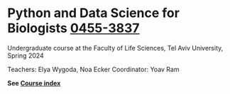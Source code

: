 # Python and Data Science for Biologists [0455-3837](https://www.ims.tau.ac.il/Tal/Syllabus/Syllabus_L.aspx?course=0455383701&year=2023)
Undergraduate course at the Faculty of Life Sciences, Tel Aviv University, Spring 2024

Teachers: Elya Wygoda, Noa Ecker
Coordinator: Yoav Ram

**See [Course index](index.ipynb)**
